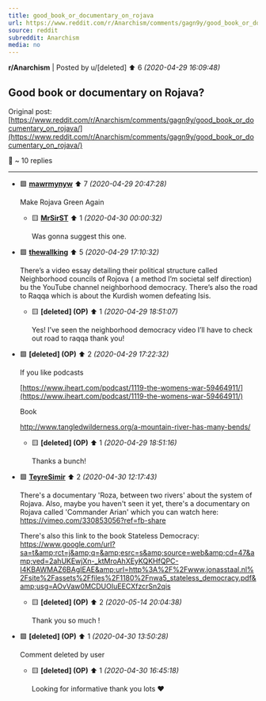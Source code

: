 ```yaml
---
title: good_book_or_documentary_on_rojava
url: https://www.reddit.com/r/Anarchism/comments/gagn9y/good_book_or_documentary_on_rojava/
source: reddit
subreddit: Anarchism
media: no
---
```

**r/Anarchism** | Posted by u/[deleted] ⬆️ 6 _(2020-04-29 16:09:48)_

## Good book or documentary on Rojava?

Original post: [https://www.reddit.com/r/Anarchism/comments/gagn9y/good_book_or_documentary_on_rojava/](https://www.reddit.com/r/Anarchism/comments/gagn9y/good_book_or_documentary_on_rojava/)

💬 ~ 10 replies

---

* 🟩 **[mawrmynyw](https://www.reddit.com/user/mawrmynyw)** ⬆️ 7 _(2020-04-29 20:47:28)_

	Make Rojava Green Again

	* 🟨 **[MrSirST](https://www.reddit.com/user/MrSirST)** ⬆️ 1 _(2020-04-30 00:00:32)_

		Was gonna suggest this one.

* 🟩 **[thewallking](https://www.reddit.com/user/thewallking)** ⬆️ 5 _(2020-04-29 17:10:32)_

	There’s a video essay detailing their political structure called Neighborhood councils of Rojova ( a method I’m societal self direction) bu the YouTube channel neighborhood democracy.  There’s also the road to Raqqa which is about the Kurdish women defeating Isis.

	* 🟨 **[deleted] (OP)** ⬆️ 1 _(2020-04-29 18:51:07)_

		Yes! I’ve seen the neighborhood democracy video I’ll have to check out road to raqqa thank you!

* 🟩 **[deleted] (OP)** ⬆️ 2 _(2020-04-29 17:22:32)_

	If you like podcasts

	[https://www.iheart.com/podcast/1119-the-womens-war-59464911/](https://www.iheart.com/podcast/1119-the-womens-war-59464911/)

	Book

	http://www.tangledwilderness.org/a-mountain-river-has-many-bends/

	* 🟨 **[deleted] (OP)** ⬆️ 1 _(2020-04-29 18:51:16)_

		Thanks a bunch!

* 🟩 **[TeyreSimir](https://www.reddit.com/user/TeyreSimir)** ⬆️ 2 _(2020-04-30 12:17:43)_

	There's a documentary 'Roza, between two rivers' about the system of Rojava. Also, maybe you haven't seen it yet, there's a documentary on Rojava called 'Commander Arian' which you can watch here: https://vimeo.com/330853056?ref=fb-share

	There's also this link to the book Stateless Democracy: https://www.google.com/url?sa=t&amp;rct=j&amp;q=&amp;esrc=s&amp;source=web&amp;cd=47&amp;ved=2ahUKEwjXn-_ktMroAhXEyKQKHfQPC-I4KBAWMAZ6BAgIEAE&amp;url=http%3A%2F%2Fwww.jonasstaal.nl%2Fsite%2Fassets%2Ffiles%2F1180%2Fnwa5_stateless_democracy.pdf&amp;usg=AOvVaw0MCDUOIuEECXfzcrSn2qis

	* 🟨 **[deleted] (OP)** ⬆️ 2 _(2020-05-14 20:04:38)_

		Thank you so much !

* 🟩 **[deleted] (OP)** ⬆️ 1 _(2020-04-30 13:50:28)_

	Comment deleted by user

	* 🟨 **[deleted] (OP)** ⬆️ 1 _(2020-04-30 16:45:18)_

		Looking for informative thank you lots ♥️



